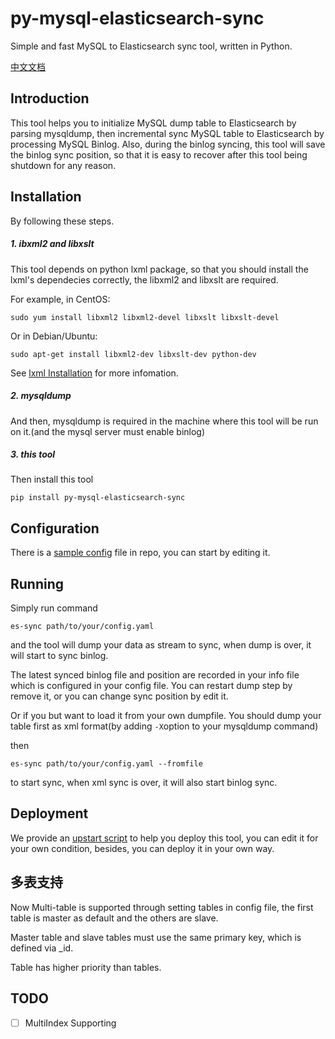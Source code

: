 # py-mysql-elasticsearch-sync
Simple and fast MySQL to Elasticsearch sync tool, written in Python.

[中文文档](https://github.com/zhongbiaodev/py-mysql-elasticsearch-sync/blob/master/README_CN.md)

## Introduction
This tool helps you to initialize MySQL dump table to Elasticsearch by parsing mysqldump, then incremental sync MySQL table to Elasticsearch by processing MySQL Binlog.
Also, during the binlog syncing, this tool will save the binlog sync position, so that it is easy to recover after this tool being shutdown for any reason.

## Installation
By following these steps.

##### 1. ibxml2 and libxslt
This tool depends on python lxml package, so that you should install  the lxml's dependecies correctly, the libxml2 and libxslt are required.

For example, in CentOS:

```
sudo yum install libxml2 libxml2-devel libxslt libxslt-devel
```

Or in Debian/Ubuntu:

```
sudo apt-get install libxml2-dev libxslt-dev python-dev
```

See [lxml Installation](http://lxml.de/installation.html) for more infomation.
##### 2. mysqldump
And then, mysqldump is required in the machine where this tool will be run on it.(and the mysql server must enable binlog)


##### 3. this tool
Then install this tool

```
pip install py-mysql-elasticsearch-sync
```

## Configuration
There is a [sample config](https://github.com/zhongbiaodev/py-mysql-elasticsearch-sync/blob/master/es_sync/sample.yaml) file in repo, you can start by editing it.

## Running
Simply run command

```
es-sync path/to/your/config.yaml
```
and the tool will dump your data as stream to sync, when dump is over, it will start to sync binlog.

The latest synced binlog file and position are recorded in your info file which is configured in your config file. You can restart dump step by remove it, or you can change sync position by edit it.

Or if you  but want to load it from your own dumpfile. You should dump your table first as xml format(by adding ```-X```option to your mysqldump command) 

then

```
es-sync path/to/your/config.yaml --fromfile
```
to start sync, when xml sync is over, it will also start binlog sync.

## Deployment
We provide an [upstart script]((https://github.com/zhongbiaodev/py-mysql-elasticsearch-sync/blob/master/upstart.conf)) to help you deploy this tool, you can edit it for your own condition, besides, you can deploy it in your own way.

## 多表支持
Now Multi-table is supported through setting tables in config file, the first table is master as default and the others are slave.

Master table and slave tables must use the same primary key, which is defined via _id.

Table has higher priority than tables.

## TODO
- [ ] MultiIndex Supporting
